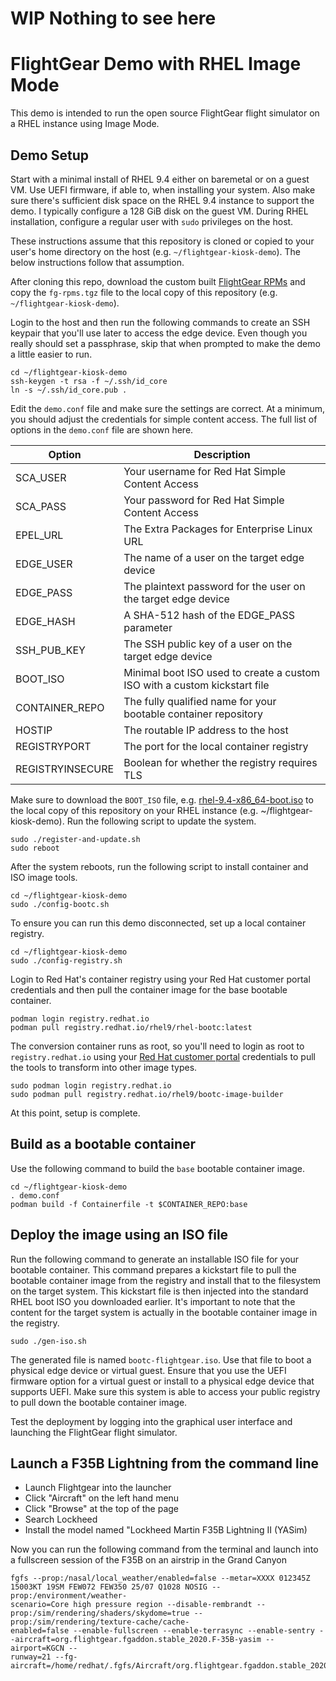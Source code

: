 # WIP Nothing to see here
# FlightGear Demo with RHEL Image Mode
This demo is intended to run the open source FlightGear flight simulator
on a RHEL instance using Image Mode.

## Demo Setup
Start with a minimal install of RHEL 9.4 either on baremetal or on a guest
VM. Use UEFI firmware, if able to, when installing your system. Also make
sure there's sufficient disk space on the RHEL 9.4 instance to support the
demo. I typically configure a 128 GiB disk on the guest VM.  During RHEL
installation, configure a regular user with `sudo` privileges on the host.

These instructions assume that this repository is cloned or copied to your
user's home directory on the host (e.g. `~/flightgear-kiosk-demo`). The
below instructions follow that assumption.

After cloning this repo, download the custom built [FlightGear RPMs](https://drive.google.com/drive/folders/112i4mOfHXXEoZNdSln_xWgMdx3ssWHtz?usp=drive_link)
and copy the `fg-rpms.tgz` file to the local copy of this repository
(e.g. `~/flightgear-kiosk-demo`).

Login to the host and then run the following commands to create an SSH
keypair that you'll use later to access the edge device. Even though you
really should set a passphrase, skip that when prompted to make the demo
a little easier to run.

    cd ~/flightgear-kiosk-demo
    ssh-keygen -t rsa -f ~/.ssh/id_core
    ln -s ~/.ssh/id_core.pub .

Edit the `demo.conf` file and make sure the settings are correct. At a
minimum, you should adjust the credentials for simple content access.
The full list of options in the `demo.conf` file are shown here.

| Option           | Description |
| -----------------| ----------- |
| SCA_USER         | Your username for Red Hat Simple Content Access |
| SCA_PASS         | Your password for Red Hat Simple Content Access |
| EPEL_URL         | The Extra Packages for Enterprise Linux URL |
| EDGE_USER        | The name of a user on the target edge device |
| EDGE_PASS        | The plaintext password for the user on the target edge device |
| EDGE_HASH        | A SHA-512 hash of the EDGE_PASS parameter |
| SSH_PUB_KEY      | The SSH public key of a user on the target edge device |
| BOOT_ISO         | Minimal boot ISO used to create a custom ISO with a custom kickstart file |
| CONTAINER_REPO   | The fully qualified name for your bootable container repository |
| HOSTIP           | The routable IP address to the host |
| REGISTRYPORT     | The port for the local container registry |
| REGISTRYINSECURE | Boolean for whether the registry requires TLS |

Make sure to download the `BOOT_ISO` file, e.g. [rhel-9.4-x86_64-boot.iso](https://access.redhat.com/downloads/content/rhel)
to the local copy of this repository on your RHEL instance
(e.g. ~/flightgear-kiosk-demo). Run the following script to update
the system.

    sudo ./register-and-update.sh
    sudo reboot

After the system reboots, run the following script to install container
and ISO image tools.

    cd ~/flightgear-kiosk-demo
    sudo ./config-bootc.sh

To ensure you can run this demo disconnected, set up a local container
registry.

    cd ~/flightgear-kiosk-demo
    sudo ./config-registry.sh

Login to Red Hat's container registry using your Red Hat customer portal
credentials and then pull the container image for the base bootable
container.

    podman login registry.redhat.io
    podman pull registry.redhat.io/rhel9/rhel-bootc:latest

The conversion container runs as root, so you'll need to login
as root to `registry.redhat.io` using your [Red Hat customer portal](https://access.redhat.com)
credentials to pull the tools to transform into other image types.

    sudo podman login registry.redhat.io
    sudo podman pull registry.redhat.io/rhel9/bootc-image-builder

At this point, setup is complete.

## Build as a bootable container
Use the following command to build the `base` bootable container image.

    cd ~/flightgear-kiosk-demo
    . demo.conf
    podman build -f Containerfile -t $CONTAINER_REPO:base

## Deploy the image using an ISO file
Run the following command to generate an installable ISO file for your
bootable container. This command prepares a kickstart file to pull
the bootable container image from the registry and install that to the
filesystem on the target system. This kickstart file is then injected
into the standard RHEL boot ISO you downloaded earlier. It's important to
note that the content for the target system is actually in the bootable
container image in the registry.

    sudo ./gen-iso.sh

The generated file is named `bootc-flightgear.iso`. Use that file to boot
a physical edge device or virtual guest. Ensure that you use the UEFI
firmware option for a virtual guest or install to a physical edge device
that supports UEFI. Make sure this system is able to access your public
registry to pull down the bootable container image.

Test the deployment by logging into the graphical user interface and
launching the FlightGear flight simulator.

## Launch a F35B Lightning from the command line 
- Launch Flightgear into the launcher
- Click "Aircraft" on the left hand menu
- Click "Browse" at the top of the page
- Search Lockheed
- Install the model named "Lockheed Martin F35B Lightning II (YASim)

Now you can run the following command from the terminal and launch into a fullscreen session of the F35B on an airstrip in the Grand Canyon
```
fgfs --prop:/nasal/local_weather/enabled=false --metar=XXXX 012345Z 15003KT 19SM FEW072 FEW350 25/07 Q1028 NOSIG --prop:/environment/weather-     
scenario=Core high pressure region --disable-rembrandt --prop:/sim/rendering/shaders/skydome=true --prop:/sim/rendering/texture-cache/cache- 
enabled=false --enable-fullscreen --enable-terrasync --enable-sentry --aircraft=org.flightgear.fgaddon.stable_2020.F-35B-yasim --airport=KGCN -- 
runway=21 --fg-aircraft=/home/redhat/.fgfs/Aircraft/org.flightgear.fgaddon.stable_2020/Aircraft
```
